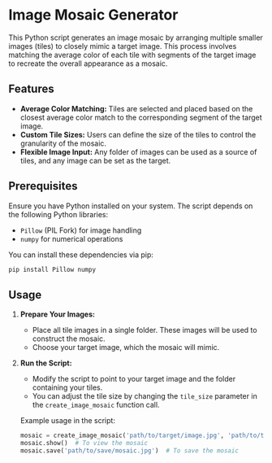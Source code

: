 # Image Mosaic Generator

This Python script generates an image mosaic by arranging multiple smaller images (tiles) to closely mimic a target image. This process involves matching the average color of each tile with segments of the target image to recreate the overall appearance as a mosaic.

## Features

- **Average Color Matching:** Tiles are selected and placed based on the closest average color match to the corresponding segment of the target image.
- **Custom Tile Sizes:** Users can define the size of the tiles to control the granularity of the mosaic.
- **Flexible Image Input:** Any folder of images can be used as a source of tiles, and any image can be set as the target.

## Prerequisites

Ensure you have Python installed on your system. The script depends on the following Python libraries:

- `Pillow` (PIL Fork) for image handling
- `numpy` for numerical operations

You can install these dependencies via pip:

```bash
pip install Pillow numpy
```

## Usage

1. **Prepare Your Images:**
   - Place all tile images in a single folder. These images will be used to construct the mosaic.
   - Choose your target image, which the mosaic will mimic.

2. **Run the Script:**
   - Modify the script to point to your target image and the folder containing your tiles.
   - You can adjust the tile size by changing the `tile_size` parameter in the `create_image_mosaic` function call.

   Example usage in the script:

   ```python
   mosaic = create_image_mosaic('path/to/target/image.jpg', 'path/to/tiles/folder')
   mosaic.show()  # To view the mosaic
   mosaic.save('path/to/save/mosaic.jpg')  # To save the mosaic
   ```
